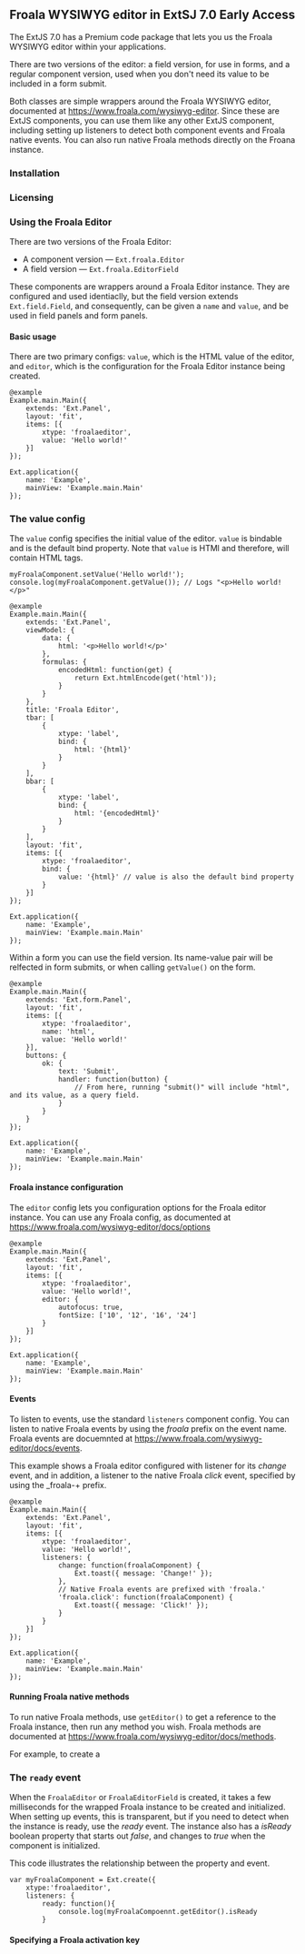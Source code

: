 ## Froala WYSIWYG editor in ExtSJ 7.0 Early Access

The ExtJS 7.0 has a Premium code package that lets you us the Froala WYSIWYG editor within your applications.


There are two versions of the editor: a field version, for use in forms, and a regular component version, used
when you don't need its value to be included in a form submit.

Both classes are simple wrappers around the Froala WYSIWYG editor, documented at https://www.froala.com/wysiwyg-editor.
Since these are ExtJS components, you can use them like any other ExtJS component, including setting up listeners
to detect both component events and Froala native events. You can also run native Froala methods directly on the 
Froana instance.

### Installation


### Licensing


### Using the Froala Editor

There are two versions of the Froala Editor: 
- A component version &mdash; `Ext.froala.Editor`
- A field version &mdash; `Ext.froala.EditorField`

These components are wrappers around a Froala Editor instance. They are configured and used identiaclly, 
but the field version extends `Ext.field.Field`, and consequently, can be given a `name` and `value`, 
and be used in field panels and form panels.

#### Basic usage

There are two primary configs: `value`, which is the HTML value of the editor, and `editor`, which is the 
configuration for the Froala Editor instance being created.

    @example
    Example.main.Main({
        extends: 'Ext.Panel',
        layout: 'fit',
        items: [{
            xtype: 'froalaeditor',
            value: 'Hello world!'
        }]
    });
 
    Ext.application({
        name: 'Example',
        mainView: 'Example.main.Main'
    });

### The value config

The `value` config specifies the initial value of the editor. `value` is bindable and is the default bind
property. Note that `value` is HTMl and therefore, will contain HTML tags. 

    myFroalaComponent.setValue('Hello world!');
    console.log(myFroalaComponent.getValue()); // Logs "<p>Hello world!</p>"

    @example
    Example.main.Main({
        extends: 'Ext.Panel',
        viewModel: {
            data: {
                html: '<p>Hello world!</p>'
            },
            formulas: {
                encodedHtml: function(get) {
                    return Ext.htmlEncode(get('html'));
                }
            }
        },
        title: 'Froala Editor',
        tbar: [
            {
                xtype: 'label',
                bind: {
                    html: '{html}'
                }
            }
        ],
        bbar: [
            {
                xtype: 'label',
                bind: {
                    html: '{encodedHtml}'
                }
            }
        ],
        layout: 'fit',
        items: [{
            xtype: 'froalaeditor',
            bind: {
                value: '{html}' // value is also the default bind property
            }
        }]
    });
 
    Ext.application({
        name: 'Example',
        mainView: 'Example.main.Main'
    });

Within a form you can use the field version. Its name-value pair will be relfected in form submits, or when
calling `getValue()` on the form.

    @example
    Example.main.Main({
        extends: 'Ext.form.Panel',
        layout: 'fit',
        items: [{
            xtype: 'froalaeditor',
            name: 'html',
            value: 'Hello world!'
        }],
        buttons: {
            ok: {
                text: 'Submit',
                handler: function(button) {
                    // From here, running "submit()" will include "html", and its value, as a query field.
                }
            }
        }
    });
 
    Ext.application({
        name: 'Example',
        mainView: 'Example.main.Main'
    });
    
    
#### Froala instance configuration

The `editor` config lets you configuration options for the Froala editor instance. You can use any Froala config, 
as documented at https://www.froala.com/wysiwyg-editor/docs/options

    @example
    Example.main.Main({
        extends: 'Ext.Panel',
        layout: 'fit',
        items: [{
            xtype: 'froalaeditor',
            value: 'Hello world!',
            editor: {
                autofocus: true,
                fontSize: ['10', '12', '16', '24']
            }
        }]
    });
 
    Ext.application({
        name: 'Example',
        mainView: 'Example.main.Main'
    });

#### Events

To listen to events, use the standard `listeners` component config. You can listen to native Froala events
by using the _froala_ prefix on the event name. Froala events are docuemnted at 
https://www.froala.com/wysiwyg-editor/docs/events.

This example shows a Froala editor configured with listener for its _change_ event, and in addition, a
listener to the native Froala _click_ event, specified by using the _froala-+ prefix.

    @example
    Example.main.Main({
        extends: 'Ext.Panel',
        layout: 'fit',
        items: [{
            xtype: 'froalaeditor',
            value: 'Hello world!',
            listeners: {
                change: function(froalaComponent) {
                    Ext.toast({ message: 'Change!' });
                },
                // Native Froala events are prefixed with 'froala.'
                'froala.click': function(froalaComponent) {
                    Ext.toast({ message: 'Click!' });
                }
            }
        }]
    });
 
    Ext.application({
        name: 'Example',
        mainView: 'Example.main.Main'
    });


#### Running Froala native methods

To run native Froala methods, use `getEditor()` to get a reference to the Froala instance, then
run any method you wish. Froala methods are documented at https://www.froala.com/wysiwyg-editor/docs/methods.

For example, to create a 

### The `ready` event

When the `FroalaEditor` or `FroalaEditorField` is created, it takes a few milliseconds for the wrapped Froala instance
to be created and initialized. When setting up events, this is transparent, but if you need to detect when the instance
is ready, use the _ready_ event. The instance also has a _isReady_ boolean property that starts out _false_, and changes
to _true_ when the component is initialized.

This code illustrates the relationship between the property and event.

    var myFroalaComponent = Ext.create({
        xtype:'froalaeditor',
        listeners: {
            ready: function(){
                console.log(myFroalaCompoennt.getEditor().isReady
            }


#### Specifying a Froala activation key
